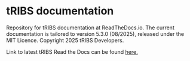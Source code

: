 # tRIBS documentation
Repository for tRIBS documentation at ReadTheDocs.io. The current documentation is tailored to version 5.3.0 (08/2025), released under the MIT Licence. Copyright 2025 tRIBS Developers.

Link to latest tRIBS Read the Docs can be found [here.](https://tribshms.readthedocs.io/en/latest/)
